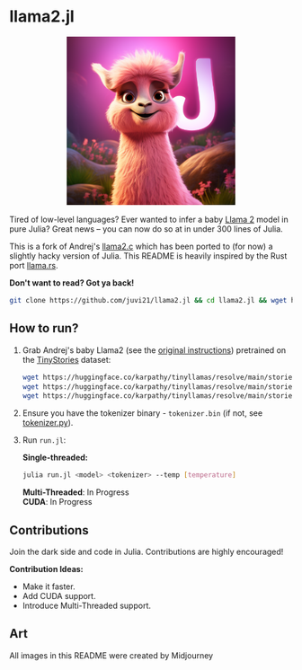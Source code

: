 # llama2.jl
<p align="center">
  <img src="assets/jl_cute_lama.png" width="300" height="300" alt="Cute Llama">
</p>

Tired of low-level languages? Ever wanted to infer a baby [Llama 2](https://ai.meta.com/llama) model in pure Julia? Great news – you can now do so at in under 300 lines of Julia. 

This is a fork of Andrej's [llama2.c](https://github.com/karpathy/llama2.c) which has been ported to (for now) a slightly hacky version of Julia. This README is heavily inspired by the Rust port [llama.rs](https://github.com/gaxler/llama2.rs).

**Don't want to read? Got ya back!**     

```bash
git clone https://github.com/juvi21/llama2.jl && cd llama2.jl && wget https://huggingface.co/karpathy/tinyllamas/resolve/main/stories15M.bin && julia jl_helpers/install_pkg.jl && julia run.jl stories15M.bin tokenizer.bin
```

## How to run?

1. Grab Andrej's baby Llama2 (see the [original instructions](https://github.com/karpathy/llama2.c#feel-the-magic)) pretrained on the [TinyStories](https://huggingface.co/datasets/roneneldan/TinyStories) dataset:

    ```bash
    wget https://huggingface.co/karpathy/tinyllamas/resolve/main/stories15M.bin
    wget https://huggingface.co/karpathy/tinyllamas/resolve/main/stories42M.bin
    wget https://huggingface.co/karpathy/tinyllamas/resolve/main/stories110M.bin
    ```
2. Ensure you have the tokenizer binary - `tokenizer.bin` (if not, see [tokenizer.py](tokenizer.py)).
3. Run `run.jl`:

    **Single-threaded:**

    ```bash
    julia run.jl <model> <tokenizer> --temp [temperature]
    ```

   **Multi-Threaded**: In Progress  
   **CUDA**: In Progress
   
## Contributions

Join the dark side and code in Julia. 
Contributions are highly encouraged!

**Contribution Ideas:**

- Make it faster.
- Add CUDA support.
- Introduce Multi-Threaded support.

## Art
All images in this README were created by Midjourney
